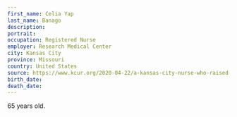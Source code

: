 ```yaml
---
first_name: Celia Yap
last_name: Banago
description: 
portrait: 
occupation: Registered Nurse
employer: Research Medical Center
city: Kansas City
province: Missouri
country: United States
source: https://www.kcur.org/2020-04-22/a-kansas-city-nurse-who-raised-concerns-about-a-lack-of-protective-equipment-dies-of-covid-19
birth_date: 
death_date: 
---
```


65 years old.